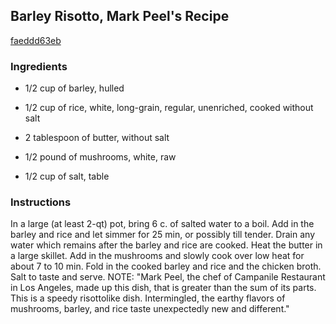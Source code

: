 ## Barley Risotto, Mark Peel's Recipe

[faeddd63eb](http://cookeatshare.com/recipes/barley-risotto-mark-peel-s-79042)

### Ingredients

 - 1/2 cup of barley, hulled

 - 1/2 cup of rice, white, long-grain, regular, unenriched, cooked without salt

 - 2 tablespoon of butter, without salt

 - 1/2 pound of mushrooms, white, raw

 - 1/2 cup of salt, table

### Instructions

In a large (at least 2-qt) pot, bring 6 c. of salted water to a boil. Add in the barley and rice and let simmer for 25 min, or possibly till tender. Drain any water which remains after the barley and rice are cooked. Heat the butter in a large skillet. Add in the mushrooms and slowly cook over low heat for about 7 to 10 min. Fold in the cooked barley and rice and the chicken broth. Salt to taste and serve. NOTE: "Mark Peel, the chef of Campanile Restaurant in Los Angeles, made up this dish, that is greater than the sum of its parts. This is a speedy risottolike dish. Intermingled, the earthy flavors of mushrooms, barley, and rice taste unexpectedly new and different."